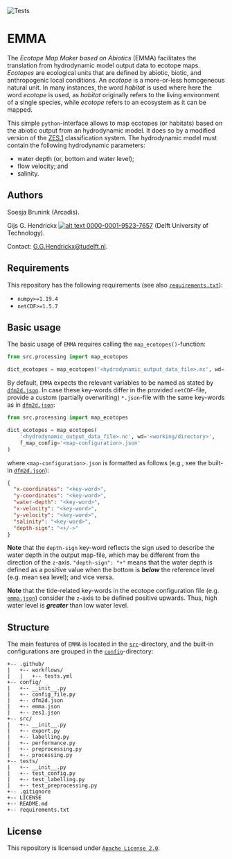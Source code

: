 ![Tests](https://github.com/ghendrickx/EMMA/actions/workflows/tests.yml/badge.svg)

# EMMA
The _Ecotope Map Maker based on Abiotics_ (EMMA) facilitates the translation from hydrodynamic model output data to 
ecotope maps. _Ecotopes_ are ecological units that are defined by abiotic, biotic, and anthropogenic local conditions.
An _ecotope_ is a more-or-less homogeneous natural unit. In many instances, the word _habitat_ is used where here the 
word _ecotope_ is used, as _habitat_ originally refers to the living environment of a single species, while _ecotope_ 
refers to an ecosystem as it can be mapped.

This simple `python`-interface allows to map ecotopes (or habitats) based on the abiotic output from an hydrodynamic 
model. It does so by a modified version of the [ZES.1](https://edepot.wur.nl/174540) classification system. The
hydrodynamic model must contain the following hydrodynamic parameters:
-   water depth (or, bottom and water level);
-   flow velocity; and
-   salinity.

## Authors
Soesja Brunink (Arcadis).

Gijs G. Hendrickx 
[![alt text](https://camo.githubusercontent.com/e1ec0e2167b22db46b0a5d60525c3e4a4f879590a04c370fef77e6a7e00eb234/68747470733a2f2f696e666f2e6f726369642e6f72672f77702d636f6e74656e742f75706c6f6164732f323031392f31312f6f726369645f31367831362e706e67) 0000-0001-9523-7657](https://orcid.org/0000-0001-9523-7657)
(Delft University of Technology).

Contact: [G.G.Hendrickx@tudelft.nl](mailto:G.G.Hendrickx@tudelft.nl?subject=[GitHub]%20ANNESI: ).

## Requirements
This repository has the following requirements (see also [`requirements.txt`](requirements.txt)):
- `numpy>=1.19.4`
- `netCDF>=1.5.7`

## Basic usage
The basic usage of `EMMA` requires calling the `map_ecotopes()`-function:
```python
from src.processing import map_ecotopes

dict_ecotopes = map_ecotopes('<hydrodynamic_output_data_file>.nc', wd='<working/directory>')
```
By default, `EMMA` expects the relevant variables to be named as stated by [`dfm2d.json`](config/dfm2d.json). In case
these key-words differ in the provided `netCDF`-file, provide a custom (partially overwriting) `*.json`-file with the
same key-words as in [`dfm2d.json`](config/dfm2d.json):
```python
from src.processing import map_ecotopes

dict_ecotopes = map_ecotopes(
    '<hydrodynamic_output_data_file>.nc', wd='<working/directory>',
    f_map_config='<map-configuration>.json'
)
```
where `<map-configuration>.json` is formatted as follows (e.g., see the built-in [`dfm2d.json`](config/dfm2d.json)):
```json
{
  "x-coordinates": "<key-word>",
  "y-coordinates": "<key-word>",
  "water-depth": "<key-word>",
  "x-velocity": "<key-word>",
  "y-velocity": "<key-word>",
  "salinity": "<key-word>",
  "depth-sign": "<+/->"
}
```
**Note** that the `depth-sign` key-word reflects the sign used to describe the water depth in the output map-file, which may
be different from the direction of the `z`-axis. `"depth-sign": "+"` means that the water depth is defined as a positive
value when the bottom is _**below**_ the reference level (e.g. mean sea level); and vice versa. 

**Note** that the tide-related key-words in the ecotope configuration file (e.g. [`emma.json`](config/emma.json)) 
consider the `z`-axis to be defined positive upwards. Thus, high water level is _**greater**_ than low water level.

## Structure
The main features of `EMMA` is located in the [`src`](src)-directory, and the built-in configurations are grouped in the
[`config`](config)-directory:
```
+-- .github/
|   +-- workflows/
|   |   +-- tests.yml
+-- config/
|   +-- __init__.py
|   +-- config_file.py
|   +-- dfm2d.json
|   +-- emma.json
|   +-- zes1.json
+-- src/
|   +-- __init__.py
|   +-- export.py
|   +-- labelling.py
|   +-- performance.py
|   +-- preprocessing.py
|   +-- processing.py
+-- tests/
|   +-- __init__.py
|   +-- test_config.py
|   +-- test_labelling.py
|   +-- test_preprocessing.py
+-- .gitignore
+-- LICENSE
+-- README.md
+-- requirements.txt
```

## License
This repository is licensed under [`Apache License 2.0`](LICENSE).
